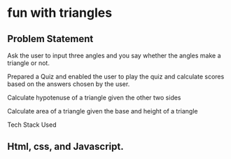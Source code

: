 <h1>fun with triangles</h1>
    
<h2>Problem Statement</h2>
    
<p>
    Ask the user to input three angles and you say whether the angles make a triangle or not.

</p> 
<p>
    Prepared a Quiz and enabled the user to play the quiz and calculate scores based on the answers chosen by the user.

</p>
<p>
    Calculate hypotenuse of a triangle given the other two sides

</p>
<p>
    Calculate area of a triangle given the base and height of a triangle

</p>

</h2>Tech Stack Used<h2>
    
Html, css, and Javascript.